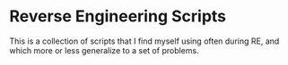 # Reverse Engineering Scripts

This is a collection of scripts that I find myself using often during RE, and which more or less generalize to a set of problems.
